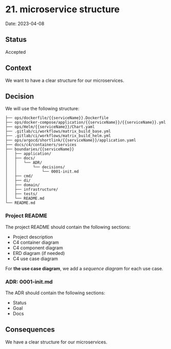# 21. microservice structure

Date: 2023-04-08

## Status

Accepted

## Context

We want to have a clear structure for our microservices.

## Decision

We will use the following structure:

```
├── ops/dockerfile/{{serviceName}}.Dockerfile
├── ops/docker-compose/application/{{serviceName}}/{{serviceName}}.yml
├── ops/Helm/{{serviceName}}/Chart.yaml
├── .gitlab/ci/workflows/matrix_build_base.yml
├── .gitlab/ci/workflows/matrix_build_helm.yml
├── ops/argocd/shortlink/{{serviceName}}/application.yaml
├── docs/c4/containers/services
├── boundaries/{{serviceName}}
│   ├── application/
│   ├── docs/
│   │   └── ADR/
│   │       └── decisions/
│   │           └── 0001-init.md
│   ├── cmd/
│   ├── di/
│   ├── domain/
│   ├── infrastructure/
│   ├── tests/
│   └── README.md
└── README.md
```

### Project README

The project README should contain the following sections:

- Project description
- C4 container diagram
- C4 component diagram
- ERD diagram (if needed)
- C4 use case diagram

For **the use case diagram**, we add a _sequence diagram_ for each use case.

### ADR: 0001-init.md

The ADR should contain the following sections:

- Status
- Goal
- Docs

## Consequences

We have a clear structure for our microservices.

